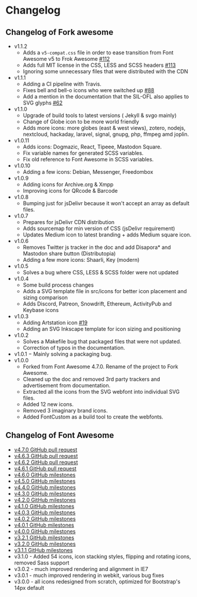 # Changelog

## Changelog of Fork awesome
- v1.1.2
  - Adds a `v5-compat.css` file in order to ease transition from Font Awesome v5 to Frok Awesome [#112](https://github.com/ForkAwesome/Fork-Awesome/issues/112)
  - Adds full MIT license in the CSS, LESS and SCSS headers [#113](https://github.com/ForkAwesome/Fork-Awesome/issues/113)
  - Ignoring some unnecessary files that were distributed with the CDN
- v1.1.1
  - Adding a CI pipeline with Travis.
  - Fixes bell and bell-o icons who were switched up [#88](https://github.com/ForkAwesome/Fork-Awesome/issues/88)
  - Add a mention in the documentation that the SIL-OFL also applies to SVG glyphs [#62](https://github.com/ForkAwesome/Fork-Awesome/issues/62)
- v1.1.0
  - Upgrade of build tools to latest versions ( Jekyll & svgo mainly)
  - Change of Globe icon to be more world friendly
  - Adds more icons: more globes (east & west views), zotero, nodejs, nextcloud, hackaday, laravel, signal, gnupg, php, ffmpeg amd joplin.
- v1.0.11
  - Adds icons: Dogmazic, React, Tipeee, Mastodon Square.
  - Fix variable names for generated SCSS variables.
  - Fix old reference to Font Awesome in SCSS variables.
- v1.0.10
  - Adding a few icons: Debian, Messenger, Freedombox
- v1.0.9
  - Adding icons for Archive.org & Xmpp
  - Improving icons for QRcode & Barcode
- v1.0.8
  - Bumping just for jsDelivr because it won't accept an array as default files.
- v1.0.7
  - Prepares for jsDelivr CDN distribution
  - Adds sourcemap for min version of CSS (jsDelivr requirement)
  - Updates Medium icon to latest branding + adds Medium square icon.
- v1.0.6
  - Removes Twitter js tracker in the doc and add Disapora* and Mastodon share button (Distributopia)
  - Adding a few more icons: Shaarli, Key (modern)
- v1.0.5
  - Solves a bug where CSS, LESS & SCSS folder were not updated
- v1.0.4
  - Some build process changes
  - Adds a SVG template file in src/icons for better icon placement and sizing comparison
  - Adds Discord, Patreon, Snowdrift, Ethereum, ActivityPub and Keybase icons
- v1.0.3
  - Adding Artstation icon [#19](https://github.com/ForkAwesome/Fork-Awesome/pull/19)
  - Adding an SVG Inkscape template for icon sizing and positioning
- v1.0.2
  - Solves a Makefile bug that packaged files that were not updated.
  - Correction of typos in the documentation.
- v1.0.1
  − Mainly solving a packaging bug.
- v1.0.0
  - Forked from Font Awesome 4.7.0. Rename of the project to Fork Awesome.
  - Cleaned up the doc and removed 3rd party trackers and advertisement from documentation.
  - Extracted all the icons from the SVG webfont into individual SVG files.
  - Added 12 new icons.
  - Removed 3 imaginary brand icons.
  - Added FontCustom as a build tool to create the webfonts.

## Changelog of Font Awesome
- [v4.7.0 GitHub pull request](https://github.com/FortAwesome/Font-Awesome/pull/10012)
- [v4.6.3 GitHub pull request](https://github.com/FortAwesome/Font-Awesome/pull/9189)
- [v4.6.2 GitHub pull request](https://github.com/FortAwesome/Font-Awesome/pull/9117)
- [v4.6.1 GitHub pull request](https://github.com/FortAwesome/Font-Awesome/pull/8962)
- [v4.6.0 GitHub milestones](https://github.com/FortAwesome/Font-Awesome/issues?q=milestone%3A4.6.0+is%3Aclosed)
- [v4.5.0 GitHub milestones](https://github.com/FortAwesome/Font-Awesome/issues?q=milestone%3A4.5.0+is%3Aclosed)
- [v4.4.0 GitHub milestones](https://github.com/FortAwesome/Font-Awesome/issues?q=milestone%3A4.4.0+is%3Aclosed)
- [v4.3.0 GitHub milestones](https://github.com/FortAwesome/Font-Awesome/issues?q=milestone%3A4.3.0+is%3Aclosed)
- [v4.2.0 GitHub milestones](https://github.com/FortAwesome/Font-Awesome/issues?milestone=12&page=1&state=closed)
- [v4.1.0 GitHub milestones](https://github.com/FortAwesome/Font-Awesome/issues?milestone=6&page=1&state=closed)
- [v4.0.3 GitHub milestones](https://github.com/FortAwesome/Font-Awesome/issues?milestone=9&page=1&state=closed)
- [v4.0.2 GitHub milestones](https://github.com/FortAwesome/Font-Awesome/issues?milestone=8&page=1&state=closed)
- [v4.0.1 GitHub milestones](https://github.com/FortAwesome/Font-Awesome/issues?milestone=7&page=1&state=closed)
- [v4.0.0 GitHub milestones](https://github.com/FortAwesome/Font-Awesome/issues?milestone=2&page=1&state=closed)
- [v3.2.1 GitHub milestones](https://github.com/FortAwesome/Font-Awesome/issues?milestone=5&page=1&state=closed)
- [v3.2.0 GitHub milestones](https://github.com/FortAwesome/Font-Awesome/issues?milestone=3&page=1&state=closed)
- [v3.1.1 GitHub milestones](https://github.com/FortAwesome/Font-Awesome/issues?milestone=4&page=1&state=closed)
- v3.1.0 - Added 54 icons, icon stacking styles, flipping and rotating icons, removed Sass support
- v3.0.2 - much improved rendering and alignment in IE7
- v3.0.1 - much improved rendering in webkit, various bug fixes
- v3.0.0 - all icons redesigned from scratch, optimized for Bootstrap's 14px default
